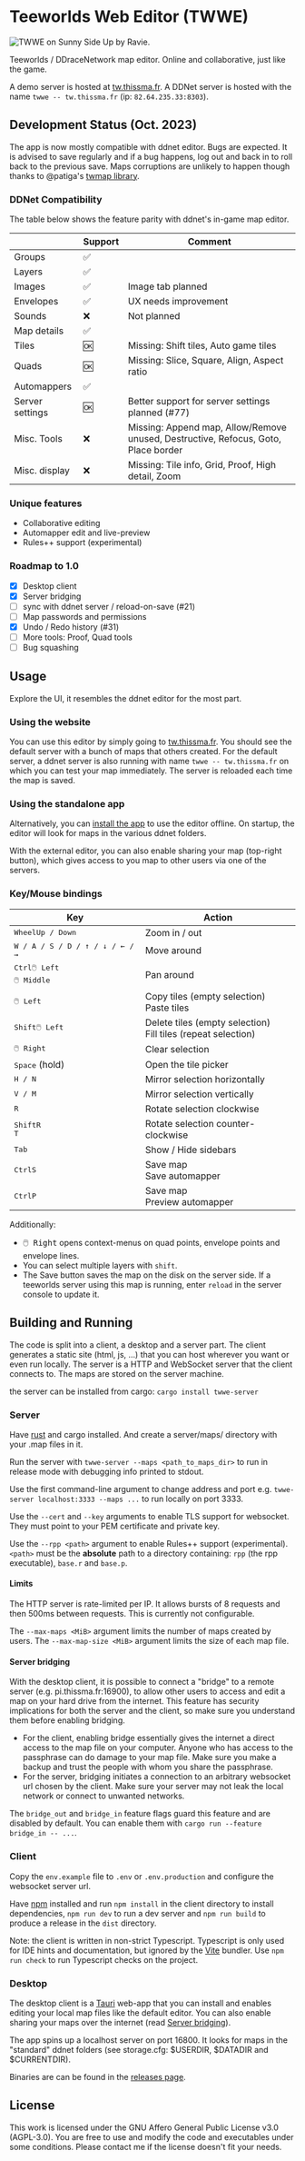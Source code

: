 # Teeworlds Web Editor (TWWE)

![TWWE on Sunny Side Up by Ravie.](screenshots/sunny.png)

Teeworlds / DDraceNetwork map editor. Online and collaborative, just like the game.

A demo server is hosted at [tw.thissma.fr](https://tw.thissma.fr). A DDNet server is hosted with the name `twwe -- tw.thissma.fr` (ip: `82.64.235.33:8303`).


## Development Status (Oct. 2023)

The app is now mostly compatible with ddnet editor.
Bugs are expected. It is advised to save regularly and if a bug happens, log out and back in to roll back to the previous save.
Maps corruptions are unlikely to happen though thanks to @patiga's [twmap library](https://gitlab.com/Patiga/twmap).

### DDNet Compatibility

The table below shows the feature parity with ddnet's in-game map editor.

|                 | Support | Comment                                                                               |
|-----------------|---------|---------------------------------------------------------------------------------------|
| Groups          | ✅      |                                                                                       |
| Layers          | ✅      |                                                                                       |
| Images          | ✅      | Image tab planned                                                                     |
| Envelopes       | ✅      | UX needs improvement                                                                  |
| Sounds          | ❌      | Not planned                                                                           |
| Map details     | ✅      |                                                                                       |
| Tiles           | 🆗      | Missing: Shift tiles, Auto game tiles                                                 |
| Quads           | 🆗      | Missing: Slice, Square, Align, Aspect ratio                                           |
| Automappers     | ✅      |                                                                                       |
| Server settings | 🆗      | Better support for server settings planned (#77)                                      |
| Misc. Tools     | ❌      | Missing: Append map, Allow/Remove unused, Destructive, Refocus, Goto, Place border    |
| Misc. display   | ❌      | Missing: Tile info, Grid, Proof, High detail, Zoom                                    |

### Unique features

 * Collaborative editing
 * Automapper edit and live-preview
 * Rules++ support (experimental)

### Roadmap to 1.0

 - [x] Desktop client
 - [x] Server bridging
 - [ ] sync with ddnet server / reload-on-save (#21)
 - [ ] Map passwords and permissions
 - [x] Undo / Redo history (#31)
 - [ ] More tools: Proof, Quad tools
 - [ ] Bug squashing

## Usage

Explore the UI, it resembles the ddnet editor for the most part.

### Using the website

You can use this editor by simply going to [tw.thissma.fr](https://tw.thissma.fr). You should see the default server with a bunch of maps that others created. For the default server, a ddnet server is also running with name `twwe -- tw.thissma.fr` on which you can test your map immediately. The server is reloaded each time the map is saved.

### Using the standalone app

Alternatively, you can [install the app](https://github.com/k2d222/twwe/releases) to use the editor offline. On startup, the editor will look for maps in the various ddnet folders.

With the external editor, you can also enable sharing your map (top-right button), which gives access to you map to other users via one of the servers.

### Key/Mouse bindings

| Key                                                      | Action                                                           |
|----------------------------------------------------------|------------------------------------------------------------------|
| <kbd>Wheel</kbd><kbd>Up / Down</kbd>                     | Zoom in / out                                                    |
| <kbd>W / A / S / D / ↑ / ↓ / ← / → </kbd>                | Move around                                                      |
| <kbd>Ctrl</kbd><kbd>🖱️ Left</kbd><br/><kbd>🖱️ Middle</kbd> | Pan around                                                       |
| <kbd>🖱️ Left</kbd>                                        | Copy tiles (empty selection)<br/>Paste tiles                     |
| <kbd>Shift</kbd><kbd>🖱️ Left</kbd>                        | Delete tiles (empty selection)<br/>Fill tiles (repeat selection) |
| <kbd>🖱️ Right</kbd>                                       | Clear selection                                                  |
| <kbd>Space</kbd> (hold)                                  | Open the tile picker                                             |
| <kbd>H / N</kbd>                                         | Mirror selection horizontally                                    |
| <kbd>V / M</kbd>                                         | Mirror selection vertically                                      |
| <kbd>R</kbd>                                             | Rotate selection clockwise                                       |
| <kbd>Shift</kbd><kbd>R</kbd><br/><kbd>T</kbd>            | Rotate selection counter-clockwise                               |
| <kbd>Tab</kbd>                                           | Show / Hide sidebars                                             |
| <kbd>Ctrl</kbd><kbd>S</kbd>                              | Save map<br/>Save automapper                                     |
| <kbd>Ctrl</kbd><kbd>P</kbd>                              | Save map<br/>Preview automapper                                  |

Additionally: 
 * <kbd>🖱️ Right</kbd> opens context-menus on quad points, envelope points and envelope lines.
 * You can select multiple layers with `shift`.
 * The Save button saves the map on the disk on the server side. If a teeworlds server using this map is running, enter `reload` in the server console to update it.

## Building and Running

The code is split into a client, a desktop and a server part. The client generates a static site (html, js, …) that you can host wherever you want or even run locally. The server is a HTTP and WebSocket server that the client connects to. The maps are stored on the server machine.

the server can be installed from cargo: `cargo install twwe-server`

### Server

Have [rust](https://www.rust-lang.org/) and cargo installed. And create a server/maps/ directory with your .map files in it.

Run the server with `twwe-server --maps <path_to_maps_dir>` to run in release mode with debugging info printed to stdout.

Use the first command-line argument to change address and port e.g. `twwe-server localhost:3333 --maps ...` to run locally on port 3333.

Use the `--cert` and `--key` arguments to enable TLS support for websocket. They must point to your PEM certificate and private key.

Use the `--rpp <path>` argument to enable Rules++ support (experimental). `<path>` must be the **absolute** path to a directory containing: `rpp` (the rpp executable), `base.r` and `base.p`.

#### Limits

The HTTP server is rate-limited per IP. It allows bursts of 8 requests and then 500ms between requests. This is currently not configurable.

The `--max-maps <MiB>` argument limits the number of maps created by users. The `--max-map-size <MiB>` argument limits the size of each map file.

#### Server bridging

With the desktop client, it is possible to connect a "bridge" to a remote server (e.g. pi.thissma.fr:16900), to allow other users to access and edit a map on your hard drive from the internet. This feature has security implications for both the server and the client, so make sure you understand them before enabling bridging.

 * For the client, enabling bridge essentially gives the internet a direct access to the map file on your computer. Anyone who has access to the passphrase can do damage to your map file. Make sure you make a backup and trust the people with whom you share the passphrase.
 * For the server, bridging initiates a connection to an arbitrary websocket url chosen by the client. Make sure your server may not leak the local network or connect to unwanted networks.

The `bridge_out` and `bridge_in` feature flags guard this feature and are disabled by default. You can enable them with `cargo run --feature bridge_in -- ...`.

### Client

Copy the `env.example` file to `.env` or `.env.production` and configure the websocket server url.

Have [npm](https://www.npmjs.com/) installed and run `npm install` in the client directory to install dependencies, `npm run dev` to run a dev server and `npm run build` to produce a release in the `dist` directory.

Note: the client is written in non-strict Typescript. Typescript is only used for IDE hints and documentation, but ignored by the [Vite](https://vitejs.dev/guide/features.html#typescript) bundler. Use `npm run check` to run Typescript checks on the project.

### Desktop

The desktop client is a [Tauri](https://tauri.app/) web-app that you can install and enables editing your local map files like the default editor. You can also enable sharing your maps over the internet (read [Server bridging](#server-bridging)).

The app spins up a localhost server on port 16800. It looks for maps in the "standard" ddnet folders (see storage.cfg: $USERDIR, $DATADIR and $CURRENTDIR).

Binaries are can be found in the [releases page](https://github.com/k2d222/twwe/releases).

## License

This work is licensed under the GNU Affero General Public License v3.0 (AGPL-3.0). You are free to use and modify the code and executables under some conditions. Please contact me if the license doesn't fit your needs.

